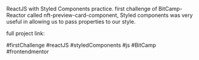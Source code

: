 ReactJS with Styled Components practice. 
first challenge of BitCamp-Reactor called nft-preview-card-component,
Styled components was very useful in allowing us to pass properties to our style.


full project link: 

#firstChallenge #reactJS #styledComponents #js #BitCamp #frontendmentor
